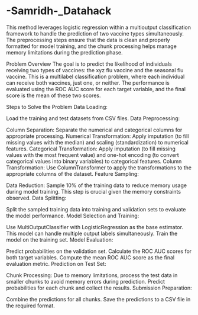 # -Samridh-_Datahack
This method leverages logistic regression within a multioutput classification framework to handle the prediction of two vaccine types simultaneously. The preprocessing steps ensure that the data is clean and properly formatted for model training, and the chunk processing helps manage memory limitations during the prediction phase. 

Problem Overview
The goal is to predict the likelihood of individuals receiving two types of vaccines: the xyz flu vaccine and the seasonal flu vaccine. This is a multilabel classification problem, where each individual can receive both vaccines, just one, or neither. The performance is evaluated using the ROC AUC score for each target variable, and the final score is the mean of these two scores.

Steps to Solve the Problem
Data Loading:

Load the training and test datasets from CSV files.
Data Preprocessing:

Column Separation: Separate the numerical and categorical columns for appropriate processing.
Numerical Transformation: Apply imputation (to fill missing values with the median) and scaling (standardization) to numerical features.
Categorical Transformation: Apply imputation (to fill missing values with the most frequent value) and one-hot encoding (to convert categorical values into binary variables) to categorical features.
Column Transformation: Use ColumnTransformer to apply the transformations to the appropriate columns of the dataset.
Feature Sampling:

Data Reduction: Sample 10% of the training data to reduce memory usage during model training. This step is crucial given the memory constraints observed.
Data Splitting:

Split the sampled training data into training and validation sets to evaluate the model performance.
Model Selection and Training:

Use MultiOutputClassifier with LogisticRegression as the base estimator. This model can handle multiple output labels simultaneously.
Train the model on the training set.
Model Evaluation:

Predict probabilities on the validation set.
Calculate the ROC AUC scores for both target variables.
Compute the mean ROC AUC score as the final evaluation metric.
Prediction on Test Set:

Chunk Processing: Due to memory limitations, process the test data in smaller chunks to avoid memory errors during prediction.
Predict probabilities for each chunk and collect the results.
Submission Preparation:

Combine the predictions for all chunks.
Save the predictions to a CSV file in the required format.
